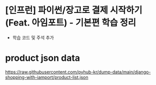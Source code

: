 # [인프런] 파이썬/장고로 결제 시작하기 (Feat. 아임포트) - 기본편 학습 정리
 - 학습 코드 및 주석 추가
 
# product json data
https://raw.githubusercontent.com/pyhub-kr/dump-data/main/django-shopping-with-iamport/product-list.json